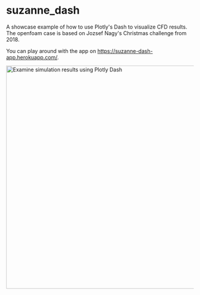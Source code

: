 # suzanne_dash
A showcase example of how to use Plotly's Dash to visualize CFD results. The openfoam case is based on Jozsef Nagy's Christmas challenge from 2018.

You can play around with the app on https://suzanne-dash-app.herokuapp.com/.

<img src="https://github.com/axelfiedler/ipost/blob/master/demo.gif" alt="Examine simulation results using Plotly Dash" width="600"/>
